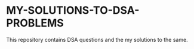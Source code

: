 # MY-SOLUTIONS-TO-DSA-PROBLEMS
This  repository contains DSA questions and the my solutions to the same.
